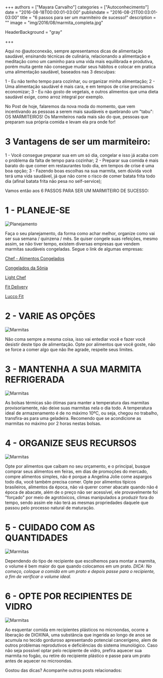 +++
authors = ["Mayara Carvalho"]
categories = ["Autoconhecimento"]
date = "2016-08-18T00:00:01-03:00"
publishdate = "2016-08-21T00:03:01-03:00"
title = "6 passos para ser um marmiteiro de sucesso!"
description = ""
image = "img/2016/08/marmita_completa.jpg"

HeaderBackground = "gray"

+++


Aqui no @autoconexão, sempre apresentamos dicas de alimentação saudável, ensinando técnicas de culinária, relacionando a alimentação e meditação como um caminho para uma vida mais equilibrada e produtiva, porém muita gente não consegue mudar seus hábitos e colocar em pratica uma alimentação saudável, baseados nas 3 desculpas:

1 - Eu não tenho tempo para cozinhar, ou organizar minha alimentação;
2 - Uma alimentação saudável é mais cara, e em tempos de crise precisamos economizar;
3 - Eu não gosto de vegetais, e outros alimentos que uma dieta saudável exige, como arroz integral por exemplo.

No Post de hoje, falaremos da nova moda do momento, que vem incentivando as pessoas a serem mais saudáveis e quebrando um "tabu": OS MARMITEIROS!
Os Marmiteiros nada mais são do que, pessoas que preparam sua própria comida e levam ela pra onde for!

# 3 Vantagens de ser um marmiteiro:

1 - Você consegue preparar sua em um só dia, congelar e isso já acaba com o problema da falta de tempo para cozinhar;
2 - Preparar sua comida é mais barato do que comer em restaurantes todo dia, em tempos de crise é uma boa opção;
3 - Fazendo boas escolhas na sua marmita, sem dúvida você terá uma vida saudável, já que não corre o risco de comer batata frita todo dia (afinal batata frita não pesa no self-service);

Vamos então aos 6 PASSOS PARA SER UM MARMITEIRO DE SUCESSO:

# 1 - PLANEJE-SE

![Planejamento](https://s3-sa-east-1.amazonaws.com/blog.autoconexao.org.br/img/2016/08/planejamento-1.jpg)

Faça o seu planejamento, da forma como achar melhor, organize como vai ser sua semana / quinzena / mês. Se quiser congele suas refeições, mesmo assim, se não tiver tempo, existem diversas empresas que vendem marmitas saudáveis congeladas. Segue o link de algumas empresas:

[Chef - Alimentos Congelados](http://chefcongelados.com.br/index.php?option=com_virtuemart&view=categories&virtuemart_category_id=128&Itemid=697&gclid=CMzhtMjIjs4CFUWAkQodY2QJbA)

[Congelados da Sônia](https://www.congeladosdasonia.com.br/)

[Light Chef](http://lightchef.com.br/?gclid=CP2HwOLIjs4CFQ0IkQodn6sEbA)

[Fit Delivery](https://www.facebook.com/FitDeliveryCps)

[Lucco Fit](http://www.luccofit.com.br/refeicoes-200gr?utm_source=google&utm_medium=cpc&utm_campaign=campanha_produtos&gclid=CM3N5JjJjs4CFUyAkQod0wIM8g)

# 2 - VARIE AS OPÇÕES

![Marmitas](https://s3-sa-east-1.amazonaws.com/blog.autoconexao.org.br/img/2016/08/opcoes-de-marmita.jpg)


Não coma sempre a mesma coisa, isso vai entediar você e fazer você desistir deste tipo de alimentação. Opte por alimentos que você goste, não se force a comer algo que não lhe agrade, respeite seus limites.

# 3 - MANTENHA A SUA MARMITA REFRIGERADA

![Marmitas](https://s3-sa-east-1.amazonaws.com/blog.autoconexao.org.br/img/2016/08/bolsa-termica.jpg)


As bolsas térmicas são ótimas para manter a temperatura das marmitas provisoriamente, não deixe suas marmitas nela o dia todo. A temperatura ideal de armazenamento é de no máximo 10ºC, ou seja, chegou no trabalho, transfira-as para uma geladeira. Recomendo que se acondicione as marmitas no máximo por 2 horas nestas bolsas.

# 4 - ORGANIZE SEUS RECURSOS

![Marmitas](https://s3-sa-east-1.amazonaws.com/blog.autoconexao.org.br/img/2016/08/investimentos.jpg)


Opte por alimentos que caibam no seu orçamento, e o principal, busque comprar seus alimentos em feiras, em dias de promoções do mercado, compre alimentos simples, não é porque a Angelina Jolie come aspargos todo dia, você também precisa comer. Opte por alimentos típicos brasileiros, alimentos da época, não vá querer comer abacate quando não é época de abacate, além de o preço não ser acessível, ele provavelmente foi "forçado" por meio de agrotóxicos, climas manipulados a produzir fora do tempo, sendo assim ele não terá as mesmas propriedades daquele que passou pelo processo natural de maturação.

# 5 - CUIDADO COM AS QUANTIDADES

![Marmitas](ttps://s3-sa-east-1.amazonaws.com/blog.autoconexao.org.br/img/2016/08/grande-lanc-marmita.jpg)


Dependendo do tipo de recipiente que escolhemos para montar a marmita, o volume é bem maior do que quando colocamos em um prato. *DICA: No começo, coloque a comida em um prato e depois passe para o recipiente, a fim de verificar o volume ideal.*

# 6 - OPTE POR RECIPIENTES DE VIDRO

![Marmitas](https://s3-sa-east-1.amazonaws.com/blog.autoconexao.org.br/img/2016/08/marmita-alimentos.jpg)

Ao esquentar comida em recipientes plásticos no microondas, ocorre a liberação de DIOXINA, uma substância que ingerida ao longo de anos se acumula no tecido gorduroso apresentando potencial cancerígeno, alem de outros problemas reprodutivos e deficiências do sistema imunológico.
Caso não seja possível optar pelo recipiente de vidro, prefira aquecer sua marmita no fogão, ou retire do recipiente plástico e passe para um prato antes de aquecer no microondas.

Gostou das dicas? Acompanhe outros posts relacionados:
